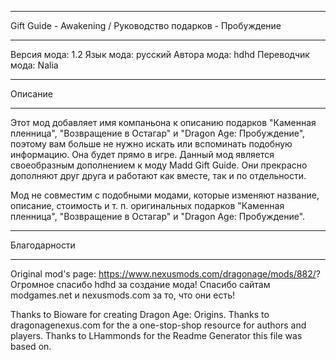 ************************************************************
Gift Guide - Awakening / Руководство подарков - Пробуждение
************************************************************
Версия мода: 1.2
Язык мода: русский
Автора мода: hdhd
Переводчик мода: Nalia



***********************
Описание
***********************
Этот мод добавляет имя компаньона к описанию подарков "Каменная пленница", "Возвращение в Остагар" и "Dragon Age: Пробуждение", поэтому вам больше не нужно искать или вспоминать подобную информацию. Она будет прямо в игре. Данный мод является своеобразным дополнением к моду Madd Gift Guide. Они прекрасно дополняют друг друга и работают как вместе, так и по отдельности.

Мод не совместим с подобными модами, которые изменяют название, описание, стоимость и т. п. оригинальных подарков "Каменная пленница", "Возвращение в Остагар" и "Dragon Age: Пробуждение".

***********************
Благодарности
***********************
Original mod's page: https://www.nexusmods.com/dragonage/mods/882/?
Огромное спасибо hdhd за создание мода!
Спасибо сайтам modgames.net и nexusmods.com за то, что они есть!

Thanks to Bioware for creating Dragon Age: Origins.
Thanks to dragonagenexus.com for the a one-stop-shop resource for authors and players.
Thanks to LHammonds for the Readme Generator this file was based on.